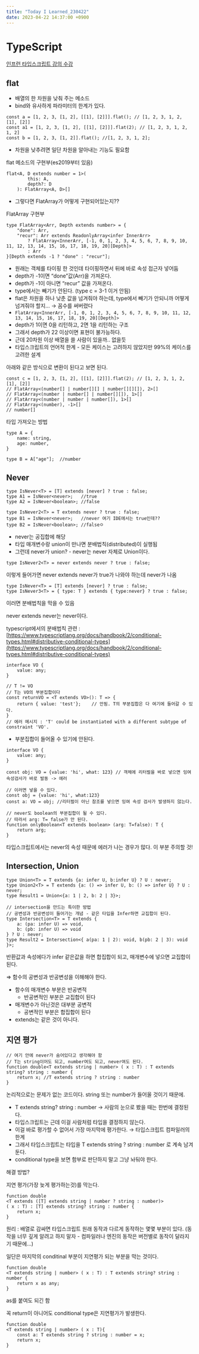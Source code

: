 ```yaml
---
title: "Today I Learned_230422"
date: 2023-04-22 14:37:00 +0900
---
```


# TypeScript
[인프런 타입스크립트 강의 수강](https://www.inflearn.com/course/%ED%83%80%EC%9E%85%EC%8A%A4%ED%81%AC%EB%A6%BD%ED%8A%B8-%EC%98%AC%EC%9D%B8%EC%9B%90-1/dashboard)

## flat

- 배열의 한 차원을 낮춰 주는 메소드
- bind와 유사하게 파라미터의 한계가 있다.

```tsx
const a = [1, 2, 3, [1, 2], [[1], [2]]].flat(); // [1, 2, 3, 1, 2, [1], [2]]
const a1 = [1, 2, 3, [1, 2], [[1], [2]]].flat(2); // [1, 2, 3, 1, 2, 1, 2]
const b = [1, 2, 3, [1, 2]].flat(); //[1, 2, 3, 1, 2];
```

- 차원을 낮추려면 일단 차원을 알아내는 기능도 필요함

flat 메소드의 구현부(es2019부터 있음)

```tsx
flat<A, D extends number = 1>(
        this: A,
        depth?: D
    ): FlatArray<A, D>[]
```

- 그렇다면 FlatArray가 어떻게 구현되어있는지??

FlatArray 구현부

```tsx
type FlatArray<Arr, Depth extends number> = {
    "done": Arr,
    "recur": Arr extends ReadonlyArray<infer InnerArr>
        ? FlatArray<InnerArr, [-1, 0, 1, 2, 3, 4, 5, 6, 7, 8, 9, 10, 11, 12, 13, 14, 15, 16, 17, 18, 19, 20][Depth]>
        : Arr
}[Depth extends -1 ? "done" : "recur"];
```

- 원래는 객체를 타이핑 한 것인데 타이핑하면서 뒤에 바로 속성 접근자 넣어둠
- depth가 -1이면 “done”값(Arr)을 가져온다.
- depth가 -1이 아니면 “recur” 값을 가져온다.
- type에서는 빼기가 안된다. (type c = 3-1 이거 안됨)
- flat은 차원을 하나 낮춘 값을 넘겨줘야 하는데, type에서 빼기가 안되니까 어떻게 넘겨줘야 할지… → 꼼수를 써버렸다
- `FlatArray<InnerArr, [-1, 0, 1, 2, 3, 4, 5, 6, 7, 8, 9, 10, 11, 12, 13, 14, 15, 16, 17, 18, 19, 20][Depth]>`
- depth가 1이면 0을 리턴하고, 2면 1을 리턴하는 구조
- 그래서 depth가 22 이상이면 표현이 불가능하다.
- 근데 20차원 이상 배열을 쓸 사람이 있을까.. 없을듯
- 타입스크립트의 언어적 한계 - 모든 케이스는 고려하지 않았지만 99%의 케이스를 고려한 설계

아래와 같은 방식으로 변환이 된다고 보면 된다.

```tsx
const c = [1, 2, 3, [1, 2], [[1], [2]]].flat(2); // [1, 2, 3, 1, 2, [1], [2]]
// FlatArray<(number[] | number[][] | number[][][]), 2>[]
// FlatArray<(number | number[] | number[][]), 1>[]
// FlatArray<(number | number | number[]), 1>[]
// FlatArray<(number), -1>[]
// number[]
```

타입 가져오는 방법

```tsx
type A = {
    name: string,
    age: number,
}

type B = A["age"];  //number
```

## Never

```tsx
type IsNever<T> = [T] extends [never] ? true : false;
type A1 = IsNever<never>;   //true
type A2 = IsNever<boolean>; //false

type IsNever2<T> = T extends never ? true : false;
type B1 = IsNever<never>;   //never 여기 IDE에서는 true인데??
type B2 = IsNever<boolean>; //falseㅇ
```

- never는 공집합에 해당
- 타입 매개변수랑 union이 만나면 분배법칙(distributed)이 실행됨
- 그런데 never가 union? - never는 never 자체로 Union이다.

```tsx
type IsNever2<T> = never extends never ? true : false;
```

이렇게 들어가면 never extends never가 true가 나와야 하는데 never가 나옴

```tsx
type IsNever<T> = [T] extends [never] ? true : false;
type IsNever3<T> = { type: T } extends { type:never} ? true : false;
```

이러면 분배법칙을 막을 수 있음

never extends never는 never이다.

typescript에서의 분배법칙 관련 : [https://www.typescriptlang.org/docs/handbook/2/conditional-types.html#distributive-conditional-types](https://www.typescriptlang.org/docs/handbook/2/conditional-types.html#distributive-conditional-types)

```tsx
interface VO {
    value: any;
}

// T != VO
// T는 VO의 부분집합이다
const returnVO = <T extends VO>(): T => {
    return { value: 'test'};    // 안됨. T의 부분집합은 다 여기에 들어갈 수 있다.
}
// 에러 메시지 : 'T' could be instantiated with a different subtype of constraint 'VO'.
```

- 부분집합이 들어올 수 있기에 안된다.

```tsx
interface VO {
    value: any;
}

const obj: VO = {value: 'hi', what: 123} // 객체에 리터럴을 바로 넣으면 잉여속성검사가 바로 발동 -> 에러

// 이러면 넣을 수 있다.
const obj = {value: 'hi', what:123}
const a: VO = obj; //리터럴이 아닌 참조를 넣으면 잉여 속성 검사가 발생하지 않는다.
```

```tsx
// never도 boolean의 부분집합이 될 수 있다.
// 따라서 arg: T= false가 안 된다.
function onlyBoolean<T extends boolean> (arg: T=false): T {
    return arg;
}
```

타입스크립트에서는 never의 속성 때문에 에러가 나는 경우가 많다. 이 부분 주의할 것!

## Intersection, Union

```tsx
type Union<T> = T extends {a: infer U, b:infer U} ? U : never;
type Union2<T> = T extends {a: () => infer U, b: () => infer U} ? U : never;
type Result1 = Union<{a: 1 | 2, b: 2 | 3}>;

// intersection을 만드는 특이한 방법
// 공변성과 반공변성이 들어가는 개념 - 같은 타입을 Infer하면 교집합이 된다.
type Intersection<T> = T extends {
    a: (pa: infer U) => void,
    b: (pb: infer U) => void
} ? U : never;
type Result2 = Intersection<{ a(pa: 1 | 2): void, b(pb: 2 | 3): void }>;
```

반환값과 속성에다가 infer 같은값을 하면 합집합이 되고, 매개변수에 넣으면 교집합이 된다.

⇒ 함수의 공변성과 반공변성을 이해해야 한다.

- 함수의 매개변수 부분은 반공변적
    - 반공변적인 부분은 교집합이 된다
- 매개변수가 아닌것은 대부분 공변적
    - 공변적인 부분은 합집합이 된다
- extends는 같은 것이 아니다.
    
    

## 지연 평가

```tsx
// 여기 안에 never가 숨어있다고 생각해야 함
// T는 string이어도 되고, number여도 되고, never여도 된다.
function double<T extends string | number> ( x : T) : T extends string? string : number {
    return x; //T extends string ? string : number
}
```

논리적으로는 문제가 없는 코드이다. string 또는 number가 들어올 것이기 때문에. 

- T extends string? string : number → 사람의 눈으로 봤을 때는 한번에 결정된다.
- 타입스크립트는 근데 이걸 사람처럼 타입을 결정하지 않는다.
- 이걸 바로 평가할 수 없어서 가장 마지막에 평가한다. → 타입스크립트 컴파일러의 한계
- 그래서 타입스크립트는 타입을 T extends string ? string : number 로 계속 남겨 둔다.
- conditional type을 보면 함부로 판단하지 말고 그냥 놔둬야 한다.

해결 방법?

지연 평가(가장 늦게 평가하는것)를 막는다.

```tsx
function double
<T extends ([T] extends string | number ? string : number)> 
( x : T) : [T] extends string? string : number {
    return x;
}
```

원리 : 배열로 감싸면 타입스크립트 원래 동작과 다르게 동작하는 몇몇 부분이 있다. (동작을 너무 깊게 알려고 하지 말자 - 컴파일러나 엔진의 동작은 버전별로 동작이 달라지기 때문에…)

일단은 마지막의 conditinal 부분이 지연평가 되는 부분을 막는 것이다.

```tsx
function double
<T extends string | number> ( x : T) : T extends string? string : number {
    return x as any;
}
```

as를 붙여도 되긴 함

꼭 return이 아니어도 conditional type은 지연평가가 발생한다.

```tsx
function double
<T extends string | number> ( x : T){
    const a: T extends string ? string : number = x;
    return x;
}
```